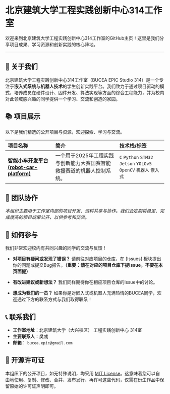 # 北京建筑大学工程实践创新中心314工作室

欢迎来到北京建筑大学工程实践创新中心314工作室的GitHub主页！这里是我们分享项目成果、学习资源和创新实践的核心阵地。

---

## 🎯 关于我们

北京建筑大学工程实践创新中心314工作室（BUCEA EPIC Studio 314）是一个专注于**嵌入式系统**与**机器人技术**的学生创新实践平台。我们致力于通过项目驱动的模式，培养成员在硬件设计、固件开发、算法实现等方面的综合工程能力，并为校内对此领域感兴趣的同学提供一个学习、交流和创造的家园。

## 📚 项目展示

以下是我们精选的公开项目与资源，欢迎探索、学习与交流。

| 项目名称 | 简介 | 技术栈/标签 |
| :--- | :--- | :--- |
| **[智能小车开发平台 (robot-car-platform)](https://github.com/fanyuo/Intelligent-Rescue-2025)** | 一个用于2025年工程实践与创新能力大赛国赛智能救援赛道的机器人控制系统。 | `C` `Python` `STM32` `Jetson` `YOLOv5` `OpenCV` `机器人` `嵌入式` |

## 👥 团队协作

*本组织主要用于工作室内部的项目开发、资料共享与协作。我们会定期将稳定、完成度高的项目成果公开，以供参考和交流。*

## 🤝 如何参与

我们非常欢迎校内有共同兴趣的同学的交流与反馈！

-   **对项目有疑问或发现了错误？**
    请前往对应项目的仓库，在 [Issues] 板块提出你的问题或提交Bug报告。**（重要：请在对应的项目仓库下提Issue，不要在本页面提）**

-   **有改进建议或新想法？**
    我们同样期待你在相应项目仓库的Issue中的讨论。

-   **想成为我们的一员？**
    如果你是对嵌入式或机器人充满热情的BUCEA同学，欢迎通过下方的联系方式与我们取得联系！

## 📞 联系我们

-   **工作室地址**：北京建筑大学（大兴校区） 工程实践创新中心 314室
-   **主要联系人**：樊彧
-   **邮箱**： `bucea.epic@gmail.com`

## 📄 开源许可证

本组织下的公开项目，如无特殊说明，均采用 [MIT License](LICENSE)。这意味着您可以自由地使用、复制、修改、合并、发布发行、再许可这些代码，仅需在衍生作品中保留原始的许可证声明即可。